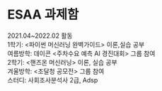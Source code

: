 # ESAA 과제함 
2021.04~2022.02 활동 <br/>
1학기: <파이썬 머신러닝 완벽가이드> 이론,실습 공부<br/>
여름방학: 데이콘 <주차수요 예측 AI 경진대회> 그룹 참여<br/>
2학기: <핸즈온 머신러닝> 이론, 실습 공부<br/>
겨울방학: <조달청 공모전> 그룹 참여<br/>
스터디: 사회조사분석사 2급, Adsp

